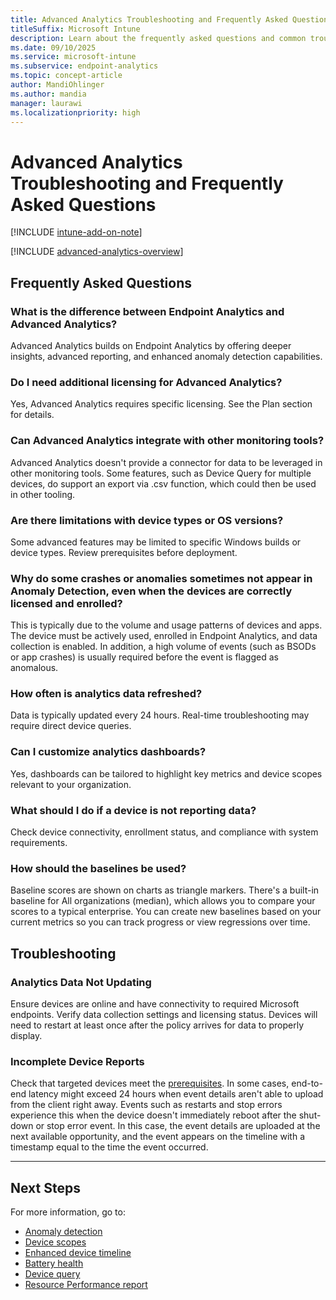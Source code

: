 ```yaml
---
title: Advanced Analytics Troubleshooting and Frequently Asked Questions
titleSuffix: Microsoft Intune
description: Learn about the frequently asked questions and common troubleshooting steps for Advanced Analytics features
ms.date: 09/10/2025
ms.service: microsoft-intune
ms.subservice: endpoint-analytics
ms.topic: concept-article
author: MandiOhlinger
ms.author: mandia
manager: laurawi
ms.localizationpriority: high
---
```


# Advanced Analytics Troubleshooting and Frequently Asked Questions

[!INCLUDE [intune-add-on-note](../intune-service/includes/intune-add-on-note.md)]

[!INCLUDE [advanced-analytics-overview](includes/advanced-analytics-overview.md)]

## Frequently Asked Questions

### What is the difference between Endpoint Analytics and Advanced Analytics?

Advanced Analytics builds on Endpoint Analytics by offering deeper insights, advanced reporting, and enhanced anomaly detection capabilities.

### Do I need additional licensing for Advanced Analytics?

Yes, Advanced Analytics requires specific licensing. See the Plan section for details.

### Can Advanced Analytics integrate with other monitoring tools?

Advanced Analytics doesn't provide a connector for data to be leveraged in other monitoring tools. Some features, such as Device Query for multiple devices, do support an export via .csv function, which could then be used in other tooling.

### Are there limitations with device types or OS versions?

Some advanced features may be limited to specific Windows builds or device types. Review prerequisites before deployment.

### Why do some crashes or anomalies sometimes not appear in Anomaly Detection, even when the devices are correctly licensed and enrolled?

This is typically due to the volume and usage patterns of devices and apps. The device must be actively used, enrolled in Endpoint Analytics, and data collection is enabled. In addition, a high volume of events (such as BSODs or app crashes) is usually required before the event is flagged as anomalous.

### How often is analytics data refreshed?

Data is typically updated every 24 hours. Real-time troubleshooting may require direct device queries.

### Can I customize analytics dashboards?

Yes, dashboards can be tailored to highlight key metrics and device scopes relevant to your organization.

### What should I do if a device is not reporting data?

Check device connectivity, enrollment status, and compliance with system requirements.

### How should the baselines be used?

Baseline scores are shown on charts as triangle markers. There's a built-in baseline for All organizations (median), which allows you to compare your scores to a typical enterprise. You can create new baselines based on your current metrics so you can track progress or view regressions over time.

## Troubleshooting

### Analytics Data Not Updating

Ensure devices are online and have connectivity to required Microsoft endpoints. Verify data collection settings and licensing status. Devices will need to restart at least once after the policy arrives for data to properly display.

### Incomplete Device Reports

Check that targeted devices meet the [prerequisites](advanced-analytics-plan.md#prerequisites). In some cases, end-to-end latency might exceed 24 hours when event details aren't able to upload from the client right away. Events such as restarts and stop errors experience this when the device doesn't immediately reboot after the shut-down or stop error event. In this case, the event details are uploaded at the next available opportunity, and the event appears on the timeline with a timestamp equal to the time the event occurred.

---

## Next Steps

For more information, go to:

- [Anomaly detection](anomaly-detection.md)
- [Device scopes](device-scopes.md)
- [Enhanced device timeline](enhanced-device-timeline.md)  
- [Battery health](battery-health.md)
- [Device query](device-query.md)
- [Resource Performance report](resource-performance-report.md)
